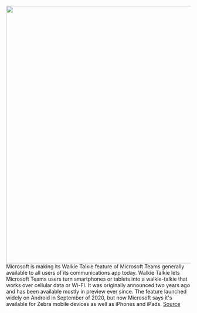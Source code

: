 <img src='https://cdn.vox-cdn.com/thumbor/qR_hUtrFz01s6ByzG4c53CHMoWw=/0x0:1320x880/1200x800/filters:focal(555x335:765x545)/cdn.vox-cdn.com/uploads/chorus_image/image/70378359/microsoftteamswalkietalkie.0.jpg' width='700px' /><br/>
Microsoft is making its Walkie Talkie feature of Microsoft Teams generally available to all users of its communications app today. Walkie Talkie lets Microsoft Teams users turn smartphones or tablets into a walkie-talkie that works over cellular data or Wi-FI. It was originally announced two years ago and has been available mostly in preview ever since. The feature launched widely on Android in September of 2020, but now Microsoft says it's available for Zebra mobile devices as well as iPhones and iPads.
<a href='https://www.theverge.com/2022/1/12/22879777/microsoft-teams-walkie-talkie-launch-ios-app'> Source <a/>